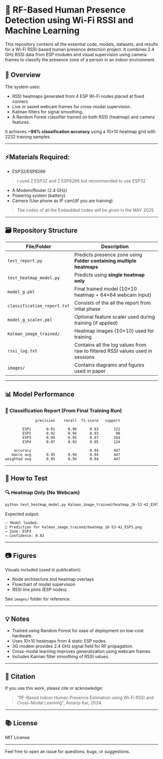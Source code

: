 # 📡 RF-Based Human Presence Detection using Wi-Fi RSSI and Machine Learning

This repository contains all the essential code, models, datasets, and results for a Wi-Fi RSSI-based human presence detection project. It combines 2.4 GHz RSSI data from ESP modules and visual supervision using camera frames to classify the presence zone of a person in an indoor environment.

## 🧠 Overview

The system uses:
- RSSI heatmaps generated from 4 ESP Wi-Fi nodes placed at fixed corners.
- Live or saved webcam frames for cross-modal supervision.
- Kalman filters for signal smoothing.
- A Random Forest classifier trained on both RSSI (heatmap) and camera features.

It achieves **~94% classification accuracy** using a 10×10 heatmap grid with 2232 training samples.

---
## ⚡Materials Required:
- ESP32/ESP8266
> I used 2 ESP32 and 2 ESP8266 but recommended to use ESP32
- A Modem/Router (2.4 GHz)
- Powering system (battery)
- Camera (Use phone as IP cam)(If you are training)
> The codes of all the Embedded codes will be given in the MAY 2025

---
## 🗃️ Repository Structure

| File/Folder                  | Description |
|-----------------------------|-------------|
| `test_report.py`            | Predicts presence zone using **Folder containing multiple heatmaps** |
| `test_heatmap_model.py`     | Predicts using **single heatmap only**  |
| `model_g.pkl`               | Final trained model (10×10 heatmap + 64×64 webcam input) |
| `classification_report.txt` | Consists of the all the report from intial phase|
| `model_g_scaler.pkl`        | Optional feature scaler used during training (if applied) |
| `Kalman_image_trained/`     | Heatmap images (10×10) used for training |
| `rssi_log.txt`              | Contains all the log values from raw to filtered RSSI values used in sessions|
| `images/`                   | Contains diagrams and figures used in paper |

---

## 📊 Model Performance

### 🧪 Classification Report (From Final Training Run)

```
              precision    recall  f1-score   support

        ESP1       0.91      0.96      0.93       121
        ESP2       0.92      0.94      0.93        98
        ESP3       0.99      0.95      0.97       104
        ESP4       0.97      0.93      0.95       124

    accuracy                           0.94       447
   macro avg       0.95      0.94      0.94       447
weighted avg       0.95      0.94      0.94       447
```

---

## 🧪 How to Test

### 🔍 Heatmap Only (No Webcam)
```bash
python test_heatmap_model.py Kalman_image_trained/heatmap_16-53-42_ESP3.png
```

Expected output:
```
✅ Model loaded.
📌 Prediction for Kalman_image_trained/heatmap_16-53-42_ESP3.png
→ Zone: ESP3
→ Confidence: 0.92
```

---

## 📷 Figures

Visuals included (used in publication):
- Node architecture and heatmap overlays
- Flowchart of model supervision
- RSSI line plots (ESP nodes)

See `images/` folder for reference.

---

## 💡 Notes

- Trained using Random Forest for ease of deployment on low-cost hardware.
- Uses 10×10 heatmaps from 4 static ESP nodes.
- 3G modem provides 2.4 GHz signal field for RF propagation.
- Cross-modal learning improves generalization using webcam frames.
- Includes Kalman filter smoothing of RSSI values.

---

## 🔬 Citation

If you use this work, please cite or acknowledge:

> "RF-Based Indoor Human Presence Estimation using Wi-Fi RSSI and Cross-Modal Learning", Antarip Kar, 2024.

---

## 📚 License

MIT License

---

Feel free to open an issue for questions, bugs, or suggestions.

